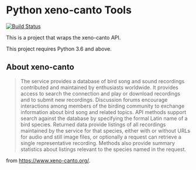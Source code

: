 # Python xeno-canto Tools

[![Build Status](https://travis-ci.org/sonjoonho/pyxctools.svg?branch=master)](https://travis-ci.org/sonjoonho/pyxctools)

This is a project that wraps the xeno-canto API.

This project requires Python 3.6 and above.

## About xeno-canto

>The service provides a database of bird song and sound recordings contributed and maintained by enthusiasts worldwide. It provides access to search the connection and play or download recordings and to submit new recordings. Discussion forums encourage interactions among members of the birding community to exchange information about bird song and related topics. API methods support search against the database by specifying the formal Latin name of a bird species. Returned data provide listings of all recordings maintained by the service for that species, either with or without URLs for audio and still image files, or optionally a request can retrieve a single representative recording. Methods also provide summary statistics about listings relevant to the species named in the request.

from https://www.xeno-canto.org/.